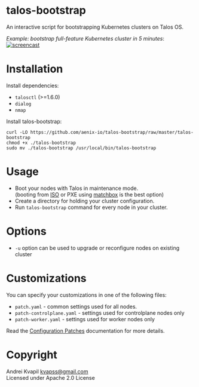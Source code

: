 # talos-bootstrap

An interactive script for bootstrapping Kubernetes clusters on Talos OS.

*Example: bootstrap full-feature Kubernetes cluster in 5 minutes*:
[![screencast](https://raw.githubusercontent.com/aenix-io/talos-bootstrap/2cc7b82065747e373cd914c87c8cd5c6582c5c6c/images/627123.gif)](https://asciinema.org/a/gwK85Tdr577GsxjXWo7otPFjv)

# Installation

Install dependencies:
- `talosctl` (>=1.6.0)
- `dialog`
- `nmap`

Install talos-bootstrap:

```
curl -LO https://github.com/aenix-io/talos-bootstrap/raw/master/talos-bootstrap
chmod +x ./talos-bootstrap
sudo mv ./talos-bootstrap /usr/local/bin/talos-bootstrap
```

# Usage

- Boot your nodes with Talos in maintenance mode.  
  (booting from [ISO](https://www.talos.dev/v1.5/talos-guides/install/bare-metal-platforms/iso/) or PXE using [matchbox](https://www.talos.dev/latest/talos-guides/install/bare-metal-platforms/matchbox/) is the best option)
- Create a directory for holding your cluster configuration.
- Run `talos-bootstrap` command for every node in your cluster.


# Options

- `-u` option can be used to upgrade or reconfigure nodes on existing cluster

# Customizations

You can specify your customizations in one of the following files:

- `patch.yaml` - common settings used for all nodes.
- `patch-controlplane.yaml` - settings used for controlplane nodes only
- `patch-worker.yaml` - settings used for worker nodes only

Read the [Configuration Patches](https://www.talos.dev/latest/talos-guides/configuration/patching/) documentation for more details.

# Copyright

Andrei Kvapil <kvapss@gmail.com>  
Licensed under Apache 2.0 License
